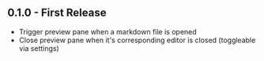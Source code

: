 ## 0.1.0 - First Release
* Trigger preview pane when a markdown file is opened
* Close preview pane when it's corresponding editor is closed (toggleable via settings)
